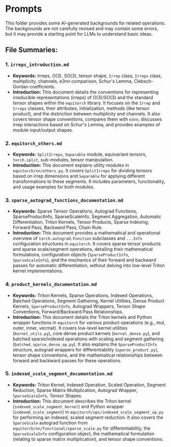 # Prompts

This folder provides some AI-generated backgrounds for related operations.
The backgrounds are not carefully revised and may contain some errors, but it may provide a starting point for LLMs to understand basic ideas.


## File Summaries:

### 1. `irreps_introduction.md`
*   **Keywords:** Irreps, O(3), SO(3), tensor shape, `Irrep` class, `Irreps` class, multiplicity, channels, e3nn comparison, Schur's Lemma, Clebsch-Gordan coefficients.
*   **Introduction:** This document details the conventions for representing irreducible representations (irreps) of O(3)/SO(3) and the standard tensor shapes within the `equitorch` library. It focuses on the `Irrep` and `Irreps` classes, their attributes, initialization, methods (like tensor product), and the distinction between multiplicity and channels. It also covers tensor shape conventions, compares them with `e3nn`, discusses irrep interactions based on Schur's Lemma, and provides examples of module input/output shapes.

### 2. `equitorch_others.md`
*   **Keywords:** `SplitIrreps`, `Separable` module, equivariant tensors, `torch.split`, sub-modules, tensor manipulation.
*   **Introduction:** This document explains utility modules in `equitorch/nn/others.py`. It covers `SplitIrreps` for dividing tensors based on irrep dimensions and `Separable` for applying different transformations to these segments. It includes parameters, functionality, and usage examples for both modules.

### 3. `sparse_autograd_functions_documentation.md`

*   **Keywords:** Sparse Tensor Operations, Autograd Functions, SparseProductInfo, SparseScaleInfo, Segment Aggregation, Automatic Differentiation, Triton Kernels, Tensor Products, Sparse Indexing, Forward Pass, Backward Pass, Chain Rule.
*   **Introduction:** This document provides a mathematical and operational overview of `torch.autograd.Function` subclasses and `...Info` configuration structures in `equitorch`. It covers sparse tensor products and sparse scale/segment operations, detailing their mathematical formulations, configuration objects (`SparseProductInfo`, `SparseScaleInfo`), and the mechanics of their forward and backward passes for automatic differentiation, without delving into low-level Triton kernel implementations.

### 4. `product_kernels_documentation.md`

*   **Keywords:** Triton Kernels, Sparse Operations, Indexed Operations, Batched Operations, Segment Gathering, Kernel Utilities, Dense Product Kernels, `SparseProductInfo`, Autograd Wrappers, Tensor Shape Conventions, Forward/Backward Pass Relationships.
*   **Introduction:** This document details the Triton kernels and Python wrapper functions in `equitorch` for various product operations (e.g., mul, outer, inner, vecmat). It covers low-level kernel utilities (`kernel_utils.py`), core dense product kernels (`kernel_dense.py`), and batched sparse/indexed operations with scaling and segment gathering (`batched_sparse_dense_op.py`). It also explains the `SparseProductInfo` structure, autograd wrappers for differentiability (`sparse_product.py`), tensor shape conventions, and the mathematical relationships between forward and backward passes for these operations.

### 5. `indexed_scale_segment_documentation.md`

*   **Keywords:** Triton Kernel, Indexed Operation, Scaled Operation, Segment Reduction, Sparse Matrix Multiplication, Autograd Wrapper, `SparseScaleInfo`, Tensor Shapes.
*   **Introduction:** This document describes the Triton kernel (`indexed_scale_segment_kernel`) and Python wrapper (`indexed_scale_segment`) in `equitorch/ops/indexed_scale_segment_op.py` for performing an indexed, scaled segment reduction. It also covers the `SparseScale` autograd function from `equitorch/nn/functional/sparse_scale.py` for differentiability, the `SparseScaleInfo` configuration object, the mathematical formulation (relating to sparse matrix multiplication), and tensor shape conventions.

